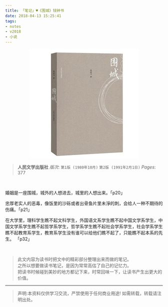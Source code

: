 ```yaml
---
title: 「笔记」♥《围城》钱钟书 
date: 2018-04-13 15:25:41
tags:
- notes
- v2018
- 小说
---
```


<div  align="center">    
    <img src="/2018/04/13/weicheng/w1.jpg">
</div>

> __人民文学出版社__
> *版次*: 
> `第1版 (1980年10月)` 
>`第2版 (1991年2月1日)`
> _Pages_: 377

<br /> 


婚姻是一座围城，城外的人想进去，城里的人想出来。「p20」


忠厚老实人的恶毒，像饭里的沙砾或者出骨鱼片里未淨的刺，会给人一种不期待的伤痛。「p21」


在大学里，理科学生瞧不起文科学生，外国语文系学生瞧不起中国文学系学生，中国文学系学生瞧不起哲学系学生，哲学系学生瞧不起社会学系学生，社会学系学生瞧不起教育系学生，教育系学生没有谁可以给他们瞧不起了，只能瞧不起本系的先生。 「p32」



<br />

> 此文内容为读书时把文中的精彩部分整理出来而做的笔记。<br />
之所以想要做读书笔记，是因为常常高估了自己的记忆力。<br />
把读书时候碰到美妙的地方都记下来，时常回味一下，让读书产生出更大的价值。
- - -
> 声明:本资料仅供学习交流，严禁使用于任何商业用途!  如需转载，转载请注明出处。



